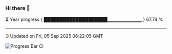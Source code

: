 ### Hi there 👋

⏳ Year progress { ████████████████████▁▁▁▁▁▁▁▁▁▁ } 67.74 %

---

⏰ Updated on Fri, 05 Sep 2025 06:22:05 GMT

![Progress Bar CI](https://github.com/liununu/liununu/workflows/Progress%20Bar%20CI/badge.svg)
